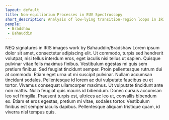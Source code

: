 ```yaml
---
layout: default
title: Non-equilibrium Processes in EUV Spectroscopy
short_description: Analysis of low-lying transition-region loops in IRIS data, use of NEI in modeling to determine how these structures are heated.
people:
 - Bradshaw
 - Bahauddin
---
```


NEQ signatures in IRIS images work by Bahauddin/Bradshaw Lorem ipsum dolor sit amet, consectetur adipiscing elit. Ut commodo, turpis sed hendrerit volutpat, nisi tellus interdum eros, eget iaculis nisi tellus ut sapien. Quisque pulvinar vitae felis maximus finibus. Vestibulum egestas mi quis sem pretium finibus. Sed feugiat tincidunt semper. Proin pellentesque rutrum dui at commodo. Etiam eget urna ut mi suscipit pulvinar. Nullam accumsan tincidunt sodales. Pellentesque id lorem ac dui vulputate faucibus eu et tortor. Vivamus consequat ullamcorper maximus. Ut vulputate tincidunt ante non mattis. Nulla feugiat quis mauris id bibendum. Donec cursus accumsan leo vel fringilla. Praesent turpis est, ultrices ac leo ut, convallis bibendum ex. Etiam et eros egestas, pretium mi vitae, sodales tortor. Vestibulum finibus est semper iaculis dapibus. Pellentesque aliquam tristique quam, id viverra nisl tempus quis.
